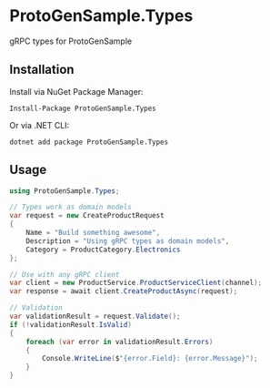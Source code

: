 # ProtoGenSample.Types

gRPC types for ProtoGenSample

## Installation

Install via NuGet Package Manager:

```
Install-Package ProtoGenSample.Types
```

Or via .NET CLI:

```
dotnet add package ProtoGenSample.Types
```

## Usage

```csharp
using ProtoGenSample.Types;

// Types work as domain models
var request = new CreateProductRequest
{
    Name = "Build something awesome",
    Description = "Using gRPC types as domain models",
    Category = ProductCategory.Electronics
};

// Use with any gRPC client
var client = new ProductService.ProductServiceClient(channel);
var response = await client.CreateProductAsync(request);

// Validation
var validationResult = request.Validate();
if (!validationResult.IsValid)
{
    foreach (var error in validationResult.Errors)
    {
        Console.WriteLine($"{error.Field}: {error.Message}");
    }
}
```
